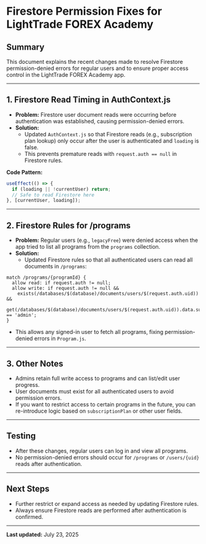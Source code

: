 # Firestore Permission Fixes for LightTrade FOREX Academy

## Summary
This document explains the recent changes made to resolve Firestore permission-denied errors for regular users and to ensure proper access control in the LightTrade FOREX Academy app.

---

## 1. Firestore Read Timing in AuthContext.js
- **Problem:** Firestore user document reads were occurring before authentication was established, causing permission-denied errors.
- **Solution:**
  - Updated `AuthContext.js` so that Firestore reads (e.g., subscription plan lookup) only occur after the user is authenticated and `loading` is false.
  - This prevents premature reads with `request.auth == null` in Firestore rules.

**Code Pattern:**
```js
useEffect(() => {
  if (loading || !currentUser) return;
  // Safe to read Firestore here
}, [currentUser, loading]);
```

---

## 2. Firestore Rules for /programs
- **Problem:** Regular users (e.g., `legacyFree`) were denied access when the app tried to list all programs from the `programs` collection.
- **Solution:**
  - Updated Firestore rules so that all authenticated users can read all documents in `/programs`:

```firestore
match /programs/{programId} {
  allow read: if request.auth != null;
  allow write: if request.auth != null &&
    exists(/databases/$(database)/documents/users/$(request.auth.uid)) &&
    get(/databases/$(database)/documents/users/$(request.auth.uid)).data.subscriptionPlan == 'admin';
}
```
- This allows any signed-in user to fetch all programs, fixing permission-denied errors in `Program.js`.

---

## 3. Other Notes
- Admins retain full write access to programs and can list/edit user progress.
- User documents must exist for all authenticated users to avoid permission errors.
- If you want to restrict access to certain programs in the future, you can re-introduce logic based on `subscriptionPlan` or other user fields.

---

## Testing
- After these changes, regular users can log in and view all programs.
- No permission-denied errors should occur for `/programs` or `/users/{uid}` reads after authentication.

---

## Next Steps
- Further restrict or expand access as needed by updating Firestore rules.
- Always ensure Firestore reads are performed after authentication is confirmed.

---

**Last updated:** July 23, 2025
